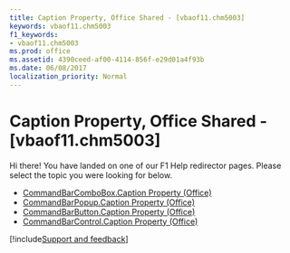 ```yaml
---
title: Caption Property, Office Shared - [vbaof11.chm5003]
keywords: vbaof11.chm5003
f1_keywords:
- vbaof11.chm5003
ms.prod: office
ms.assetid: 4390ceed-af00-4114-856f-e29d01a4f93b
ms.date: 06/08/2017
localization_priority: Normal
---
```



# Caption Property, Office Shared - [vbaof11.chm5003]

Hi there! You have landed on one of our F1 Help redirector pages. Please select the topic you were looking for below.

- [CommandBarComboBox.Caption Property (Office)](http://msdn.microsoft.com/library/71c317d3-f3b5-da32-1db8-0fb5bd4ba8f2%28Office.15%29.aspx)
- [CommandBarPopup.Caption Property (Office)](http://msdn.microsoft.com/library/fc9221e6-cfb0-9f2a-290b-73a434569e65%28Office.15%29.aspx)
- [CommandBarButton.Caption Property (Office)](http://msdn.microsoft.com/library/1147e08a-b9f4-3ea9-3a86-d13394aa1959%28Office.15%29.aspx)
- [CommandBarControl.Caption Property (Office)](http://msdn.microsoft.com/library/6e625a77-60a9-eaa5-1d75-f5d8b6688180%28Office.15%29.aspx)

[!include[Support and feedback](~/includes/feedback-boilerplate.md)]